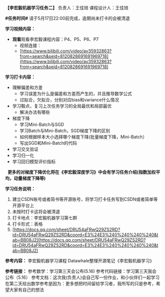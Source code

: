 **【李宏毅机器学习任务二】**
负责人：王佳旭
课程设计人：王佳旭

**#任务时间#**
请于5月17日22:00前完成，逾期尚未打卡的会被清退

**学习视频内容：**

* **观看**观看李宏毅课程内容：P4、P5、P6、P7
  * 视频连接：
  * [https://www.bilibili.com/video/av35932863?from=search&seid=8120828691691969718](https://www.bilibili.com/video/av35932863?from=search&seid=8120828691691969718)

**学习打卡内容：**
* 理解偏差和方差
  * 学习误差为什么是偏差和方差而产生的，并且推导数学公式
  * 过拟合，欠拟合，分别对应bias和variance什么情况
* 学习鞍点，复习上次任务学习的全局最优和局部最优
  * 解决办法有哪些
* 梯度下降
  * 学习Mini-Batch与SGD
  * 学习Batch与Mini-Batch，SGD梯度下降的区别
  * 如何根据样本大小选择哪个梯度下降(批量梯度下降，Mini-Batch）
  * 写出SGD和Mini-Batch的代码
* 学习交叉验证
* 学习归一化 
* 学习回归模型评价指标

 
**更多的对梯度下降优化将在《李宏毅深度学习》中会有学习任务介绍(指数加权平均，动量梯度下降等)**

**学习任务说明：**
1.  建立CSDN账号或者简书等开源账号，将学习打卡任务写到CSDN或者简单等开源平台上
2. 未按时打卡这将会被清退
3. 打卡地点：李宏毅机器学习第七群
4. 打卡形式：表格
  1. [https://docs.qq.com/sheet/DRU54aFRwQ29ZS2RD?id=DRU54aFRwQ29ZS2RD&coord=E3%24E3%240%240%240%240&tab=BB08J2](https://docs.qq.com/sheet/DRU54aFRwQ29ZS2RD?id=DRU54aFRwQ29ZS2RD&coord=E3%24E3%240%240%240%240&tab=BB08J2)

**参考内容：**
李宏毅机器学习课程
Datawhale整理开源笔记《李宏毅机器学习》

**参考链接：**
参考数学：学习第三天会公布(5.16)
参考代码链接：学习第三天我会公布（5.16）
参考文档：这次我(负责人)会自己写一份作业，和小伙伴们一起学习
在第二天给出数学参考是因为：更多想把时间留给学习者，我所写的只是参考，希望大家有自己的想法

